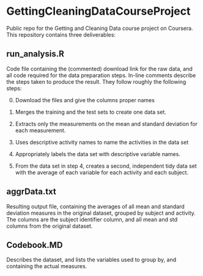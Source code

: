 # GettingCleaningDataCourseProject
Public repo for the Getting and Cleaning Data course project on Coursera. This repository contains three deliverables:

## run_analysis.R
Code file containing the (commented) download link for the raw data, and all code required for the data preparation steps. In-line comments describe the steps taken to produce the result. They follow roughly the following steps:

0. Download the files and give the columns proper names

1. Merges the training and the test sets to create one data set.

2. Extracts only the measurements on the mean and standard deviation for each measurement.

3. Uses descriptive activity names to name the activities in the data set

4. Appropriately labels the data set with descriptive variable names.

5. From the data set in step 4, creates a second, independent tidy data set with the average of each variable for each activity and each subject.

## aggrData.txt
Resulting output file, containing the averages of all mean and standard deviation measures in the original dataset, grouped by subject and activity. The columns are the subject identifier column, and all mean and std columns from the original dataset.

## Codebook.MD
Describes the dataset, and lists the variables used to group by, and containing the actual measures.

